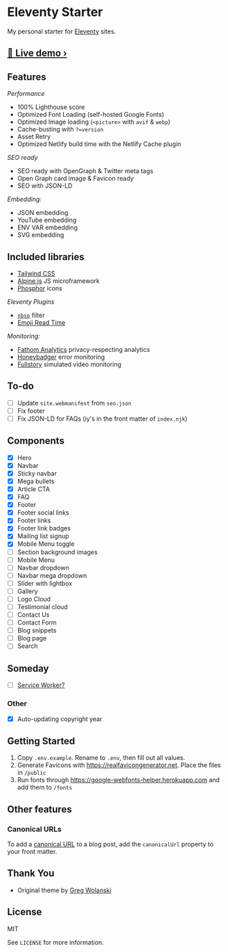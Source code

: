 # Eleventy Starter

My personal starter for [Eleventy](https://www.11ty.dev) sites.

## [📱 Live demo ›](https://razorux-eleventy-starter.netlify.app/)

## Features

*Performance*
* 100% Lighthouse score
* Optimized Font Loading (self-hosted Google Fonts)
* Optimized Image loading (`<picture>` with `avif` & `webp`)
* Cache-busting with `?=version`
* Asset Retry
* Optimized Netlify build time with the Netlify Cache plugin

*SEO ready*
* SEO ready with OpenGraph & Twitter meta tags
* Open Graph card image & Favicon ready
* SEO with JSON-LD

*Embedding:*
* JSON embedding
* YouTube embedding
* ENV VAR embedding
* SVG embedding

## Included libraries
* [Tailwind CSS](https://tailwindcss.com)
* [Alpine.js](https://alpinejs.dev) JS microframework
* [Phosphor](https://phosphoricons.com) icons

*Eleventy Plugins*
* [`nbsp`](https://github.com/jeremenichelli/eleventy-nbsp-filter#readme) filter
* [Emoji Read Time](https://github.com/5t3ph/eleventy-plugin-emoji-readtime)

*Monitoring:*
* [Fathom Analytics](http://usefathom.com) privacy-respecting analytics
* [Honeybadger](http://honeybadger.io) error monitoring
* [Fullstory](https://www.fullstory.com) simulated video monitoring



## To-do
- [ ] Update `site.webmanifest` from `seo.json`
- [ ] Fix footer
- [ ] Fix JSON-LD for FAQs (iy's in the front matter of `index.njk`)

## Components
- [x] Hero
- [x] Navbar
- [x] Sticky navbar
- [x] Mega bullets
- [x] Article CTA
- [x] FAQ
- [x] Footer
- [x] Footer social links
- [x] Footer links
- [x] Footer link badges
- [x] Mailing list signup
- [x] Mobile Menu toggle
- [ ] Section background images
- [ ] Mobile Menu
- [ ] Navbar dropdown
- [ ] Navbar mega dropdown
- [ ] Slider with lightbox
- [ ] Gallery
- [ ] Logo Cloud
- [ ] Testimonial cloud
- [ ] Contact Us
- [ ] Contact Form
- [ ] Blog snippets
- [ ] Blog page
- [ ] Search

## Someday

- [ ] [Service Worker?](https://www.npmjs.com/package/eleventy-plugin-pwa)


### Other
- [x] Auto-updating copyright year


## Getting Started

1. Copy `.env.example`. Rename to `.env`, then fill out all values.
2. Generate Favicons with https://realfavicongenerator.net. Place the files in `/public`
3. Run fonts through https://google-webfonts-helper.herokuapp.com and add them to `/fonts`

## Other features

### Canonical URLs

To add a [canonical URL](https://developers.google.com/search/docs/crawling-indexing/consolidate-duplicate-urls) to a blog post, add the `canonicalUrl` property to your front matter.


## Thank You

* Original theme by [Greg Wolanski](https://gregwolanski.com)


## License

MIT

See `LICENSE` for more information.
